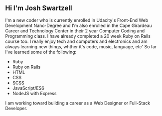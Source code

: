 ## Hi I'm Josh Swartzell
I'm a new coder who is currently enrolled in Udacity's Front-End Web Development Nano-Degree and
I'm also enrolled in the Cape Girardeau Career and Technology Center in their 2 year Computer Coding and Programming class.
I have already completed a 20 week Ruby on Rails course too.
I really enjoy tech and computers and electronics and am always learning new things, whther it's code, music, language, etc'
So far I've learned some of the following:
* Ruby
* Ruby on Rails
* HTML
* CSS
* SCSS
* JavaScript/ES6
* NodeJS with Express

I am working toward building a career as a Web Designer or Full-Stack Developer. 
